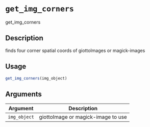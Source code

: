 # `get_img_corners`

get_img_corners


## Description

finds four corner spatial coords of giottoImages or magick-images


## Usage

```r
get_img_corners(img_object)
```


## Arguments

Argument      |Description
------------- |----------------
`img_object`     |     giottoImage or magick-image to use


